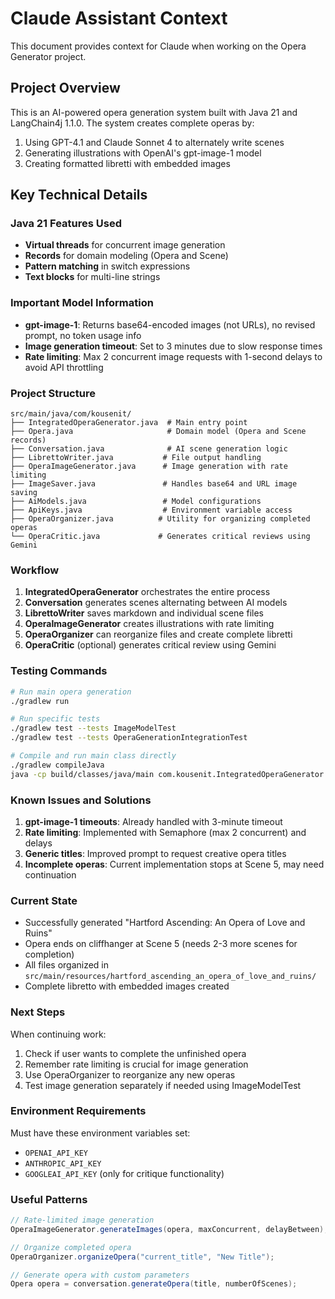 # Claude Assistant Context

This document provides context for Claude when working on the Opera Generator project.

## Project Overview

This is an AI-powered opera generation system built with Java 21 and LangChain4j 1.1.0. The system creates complete operas by:
1. Using GPT-4.1 and Claude Sonnet 4 to alternately write scenes
2. Generating illustrations with OpenAI's gpt-image-1 model
3. Creating formatted libretti with embedded images

## Key Technical Details

### Java 21 Features Used
- **Virtual threads** for concurrent image generation
- **Records** for domain modeling (Opera and Scene)
- **Pattern matching** in switch expressions
- **Text blocks** for multi-line strings

### Important Model Information
- **gpt-image-1**: Returns base64-encoded images (not URLs), no revised prompt, no token usage info
- **Image generation timeout**: Set to 3 minutes due to slow response times
- **Rate limiting**: Max 2 concurrent image requests with 1-second delays to avoid API throttling

### Project Structure
```
src/main/java/com/kousenit/
├── IntegratedOperaGenerator.java  # Main entry point
├── Opera.java                     # Domain model (Opera and Scene records)
├── Conversation.java              # AI scene generation logic
├── LibrettoWriter.java           # File output handling
├── OperaImageGenerator.java      # Image generation with rate limiting
├── ImageSaver.java               # Handles base64 and URL image saving
├── AiModels.java                 # Model configurations
├── ApiKeys.java                  # Environment variable access
├── OperaOrganizer.java          # Utility for organizing completed operas
└── OperaCritic.java             # Generates critical reviews using Gemini
```

### Workflow

1. **IntegratedOperaGenerator** orchestrates the entire process
2. **Conversation** generates scenes alternating between AI models
3. **LibrettoWriter** saves markdown and individual scene files
4. **OperaImageGenerator** creates illustrations with rate limiting
5. **OperaOrganizer** can reorganize files and create complete libretti
6. **OperaCritic** (optional) generates critical review using Gemini

### Testing Commands

```bash
# Run main opera generation
./gradlew run

# Run specific tests
./gradlew test --tests ImageModelTest
./gradlew test --tests OperaGenerationIntegrationTest

# Compile and run main class directly
./gradlew compileJava
java -cp build/classes/java/main com.kousenit.IntegratedOperaGenerator
```

### Known Issues and Solutions

1. **gpt-image-1 timeouts**: Already handled with 3-minute timeout
2. **Rate limiting**: Implemented with Semaphore (max 2 concurrent) and delays
3. **Generic titles**: Improved prompt to request creative opera titles
4. **Incomplete operas**: Current implementation stops at Scene 5, may need continuation

### Current State

- Successfully generated "Hartford Ascending: An Opera of Love and Ruins"
- Opera ends on cliffhanger at Scene 5 (needs 2-3 more scenes for completion)
- All files organized in `src/main/resources/hartford_ascending_an_opera_of_love_and_ruins/`
- Complete libretto with embedded images created

### Next Steps

When continuing work:
1. Check if user wants to complete the unfinished opera
2. Remember rate limiting is crucial for image generation
3. Use OperaOrganizer to reorganize any new operas
4. Test image generation separately if needed using ImageModelTest

### Environment Requirements

Must have these environment variables set:
- `OPENAI_API_KEY`
- `ANTHROPIC_API_KEY`
- `GOOGLEAI_API_KEY` (only for critique functionality)

### Useful Patterns

```java
// Rate-limited image generation
OperaImageGenerator.generateImages(opera, maxConcurrent, delayBetween);

// Organize completed opera
OperaOrganizer.organizeOpera("current_title", "New Title");

// Generate opera with custom parameters
Opera opera = conversation.generateOpera(title, numberOfScenes);
```